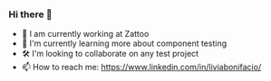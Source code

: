 ### Hi there 👋

- 🔭 I am currently working at Zattoo
- 🌱 I'm currently learning more about component testing
- 🛠️ I'm looking to collaborate on any test project
- 📫 How to reach me: https://www.linkedin.com/in/liviabonifacio/
